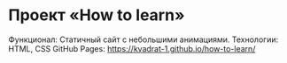 # Проект «How to learn»

Функционал: Статичный сайт с небольшими анимациями.
Технологии: HTML, CSS
GitHub Pages: https://kvadrat-1.github.io/how-to-learn/
